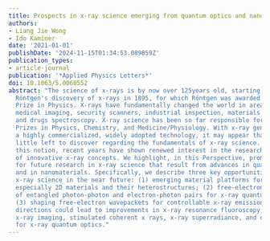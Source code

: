 ```yaml
---
title: Prospects in x-ray science emerging from quantum optics and nanomaterials
authors:
- Liang Jie Wong
- Ido Kaminer
date: '2021-01-01'
publishDate: '2024-11-15T01:34:53.089859Z'
publication_types:
- article-journal
publication: '*Applied Physics Letters*'
doi: 10.1063/5.0060552
abstract: "The science of x-rays is by now over 125years old, starting with Wilhelm
  Röntgen's discovery of x-rays in 1895, for which Röntgen was awarded the first Nobel
  Prize in Physics. X-rays have fundamentally changed the world in areas, including
  medical imaging, security scanners, industrial inspection, materials development,
  and drugs spectroscopy. X-ray science has been so far responsible for over 25 Nobel
  Prizes in Physics, Chemistry, and Medicine/Physiology. With x-ray generation being
  a highly commercialized, widely adopted technology, it may appear that there is
  little left to discover regarding the fundamentals of x-ray science. Contrary to
  this notion, recent years have shown renewed interest in the research and development
  of innovative x-ray concepts. We highlight, in this Perspective, promising directions
  for future research in x-ray science that result from advances in quantum science
  and in nanomaterials. Specifically, we describe three key opportunities for advancing
  x-ray science in the near future: (1) emerging material platforms for x-ray generation,
  especially 2D materials and their heterostructures; (2) free-electron-driven emission
  of entangled photon-photon and electron-photon pairs for x-ray quantum optics; and
  (3) shaping free-electron wavepackets for controllable x-ray emission. These research
  directions could lead to improvements in x-ray resonance fluoroscopy, high-contrast
  x-ray imaging, stimulated coherent x rays, x-ray superradiance, and other prospects
  for x-ray quantum optics."
---
```

